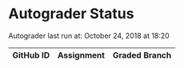 # Autograder Status
Autograder last run at: October 24, 2018 at 18:20

| GitHub ID | Assignment | Graded Branch |
|-----------|------------|---------------|

